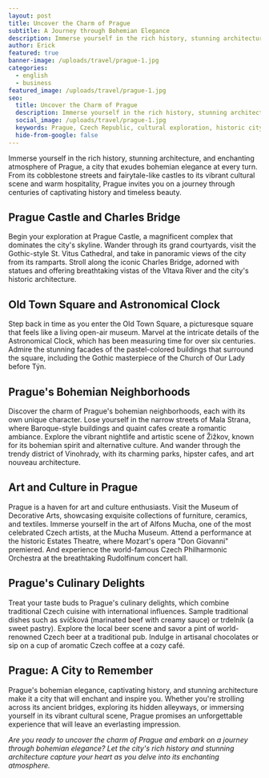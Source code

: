 ```yaml
---
layout: post
title: Uncover the Charm of Prague
subtitle: A Journey through Bohemian Elegance
description: Immerse yourself in the rich history, stunning architecture, and enchanting atmosphere of Prague, a city that exudes bohemian elegance at every turn.
author: Erick
featured: true
banner-image: /uploads/travel/prague-1.jpg
categories:
  - english
  - business
featured_image: /uploads/travel/prague-1.jpg
seo:
  title: Uncover the Charm of Prague
  description: Immerse yourself in the rich history, stunning architecture, and enchanting atmosphere of Prague, a city that exudes bohemian elegance at every turn.
  social_image: /uploads/travel/prague-1.jpg
  keywords: Prague, Czech Republic, cultural exploration, historic city, stunning architecture
  hide-from-google: false
---
```



Immerse yourself in the rich history, stunning architecture, and enchanting atmosphere of Prague, a city that exudes bohemian elegance at every turn. From its cobblestone streets and fairytale-like castles to its vibrant cultural scene and warm hospitality, Prague invites you on a journey through centuries of captivating history and timeless beauty.

## Prague Castle and Charles Bridge

Begin your exploration at Prague Castle, a magnificent complex that dominates the city's skyline. Wander through its grand courtyards, visit the Gothic-style St. Vitus Cathedral, and take in panoramic views of the city from its ramparts. Stroll along the iconic Charles Bridge, adorned with statues and offering breathtaking vistas of the Vltava River and the city's historic architecture.

## Old Town Square and Astronomical Clock

Step back in time as you enter the Old Town Square, a picturesque square that feels like a living open-air museum. Marvel at the intricate details of the Astronomical Clock, which has been measuring time for over six centuries. Admire the stunning facades of the pastel-colored buildings that surround the square, including the Gothic masterpiece of the Church of Our Lady before Týn.

## Prague's Bohemian Neighborhoods

Discover the charm of Prague's bohemian neighborhoods, each with its own unique character. Lose yourself in the narrow streets of Mala Strana, where Baroque-style buildings and quaint cafes create a romantic ambiance. Explore the vibrant nightlife and artistic scene of Žižkov, known for its bohemian spirit and alternative culture. And wander through the trendy district of Vinohrady, with its charming parks, hipster cafes, and art nouveau architecture.

## Art and Culture in Prague

Prague is a haven for art and culture enthusiasts. Visit the Museum of Decorative Arts, showcasing exquisite collections of furniture, ceramics, and textiles. Immerse yourself in the art of Alfons Mucha, one of the most celebrated Czech artists, at the Mucha Museum. Attend a performance at the historic Estates Theatre, where Mozart's opera "Don Giovanni" premiered. And experience the world-famous Czech Philharmonic Orchestra at the breathtaking Rudolfinum concert hall.

## Prague's Culinary Delights

Treat your taste buds to Prague's culinary delights, which combine traditional Czech cuisine with international influences. Sample traditional dishes such as svíčková (marinated beef with creamy sauce) or trdelník (a sweet pastry). Explore the local beer scene and savor a pint of world-renowned Czech beer at a traditional pub. Indulge in artisanal chocolates or sip on a cup of aromatic Czech coffee at a cozy café.

## Prague: A City to Remember

Prague's bohemian elegance, captivating history, and stunning architecture make it a city that will enchant and inspire you. Whether you're strolling across its ancient bridges, exploring its hidden alleyways, or immersing yourself in its vibrant cultural scene, Prague promises an unforgettable experience that will leave an everlasting impression.

*Are you ready to uncover the charm of Prague and embark on a journey through bohemian elegance? Let the city's rich history and stunning architecture capture your heart as you delve into its enchanting atmosphere.*
